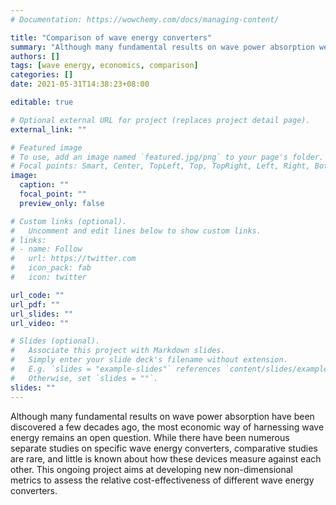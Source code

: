 ```yaml
---
# Documentation: https://wowchemy.com/docs/managing-content/

title: "Comparison of wave energy converters"
summary: "Although many fundamental results on wave power absorption were discovered a few decades ago, the most economic way of harnessing wave energy remains an open question. This ongoing project aims at developing new non-dimensional metrics to assess the relative cost-effectiveness of different wave energy converters."
authors: []
tags: [wave energy, economics, comparison]
categories: []
date: 2021-05-31T14:38:23+08:00

editable: true

# Optional external URL for project (replaces project detail page).
external_link: ""

# Featured image
# To use, add an image named `featured.jpg/png` to your page's folder.
# Focal points: Smart, Center, TopLeft, Top, TopRight, Left, Right, BottomLeft, Bottom, BottomRight.
image:
  caption: ""
  focal_point: ""
  preview_only: false

# Custom links (optional).
#   Uncomment and edit lines below to show custom links.
# links:
# - name: Follow
#   url: https://twitter.com
#   icon_pack: fab
#   icon: twitter

url_code: ""
url_pdf: ""
url_slides: ""
url_video: ""

# Slides (optional).
#   Associate this project with Markdown slides.
#   Simply enter your slide deck's filename without extension.
#   E.g. `slides = "example-slides"` references `content/slides/example-slides.md`.
#   Otherwise, set `slides = ""`.
slides: ""
---
```


Although many fundamental results on wave power absorption have been discovered a few decades ago, the most economic way of harnessing wave energy remains an open question. While there have been numerous separate studies on specific wave energy converters, comparative studies are rare, and little is known about how these devices measure against each other. This ongoing project aims at developing new non-dimensional metrics to assess the relative cost-effectiveness of different wave energy converters.
